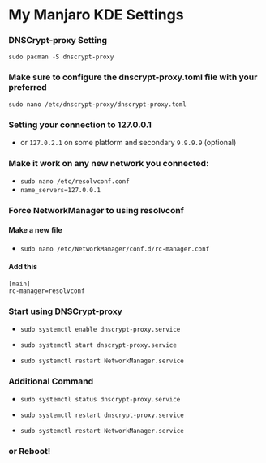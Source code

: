 # My Manjaro KDE Settings

### DNSCrypt-proxy Setting

`sudo pacman -S dnscrypt-proxy`

### Make sure to configure the dnscrypt-proxy.toml file with your preferred
`sudo nano /etc/dnscrypt-proxy/dnscrypt-proxy.toml`

### Setting your connection to 127.0.0.1
* or `127.0.2.1` on some platform and secondary `9.9.9.9` (optional)

### Make it work on any new network you connected:

* `sudo nano /etc/resolvconf.conf`
* `name_servers=127.0.0.1`

### Force NetworkManager to using resolvconf
#### Make a new file
* `sudo nano /etc/NetworkManager/conf.d/rc-manager.conf`

#### Add this
```
[main]
rc-manager=resolvconf
```
### Start using DNSCrypt-proxy
* `sudo systemctl enable dnscrypt-proxy.service`

* `sudo systemctl start dnscrypt-proxy.service`

* `sudo systemctl restart NetworkManager.service`


### Additional Command
* `sudo systemctl status dnscrypt-proxy.service`

* `sudo systemctl restart dnscrypt-proxy.service`

* `sudo systemctl restart NetworkManager.service`

### or Reboot!
